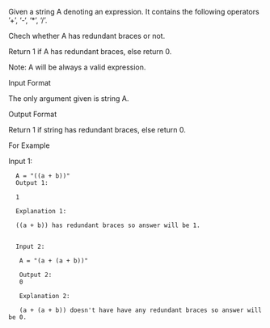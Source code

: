 Given a string A denoting an expression. It contains the following operators ’+’, ‘-‘, ‘*’, ‘/’.

Chech whether A has redundant braces or not.

Return 1 if A has redundant braces, else return 0.

Note: A will be always a valid expression.




Input Format

The only argument given is string A.

Output Format

Return 1 if string has redundant braces, else return 0.

For Example

Input 1:
```
  A = "((a + b))"
  Output 1:

  1
    
  Explanation 1:
    
  ((a + b)) has redundant braces so answer will be 1.
        

  Input 2:

   A = "(a + (a + b))"
    
   Output 2:
   0
    
   Explanation 2:
    
   (a + (a + b)) doesn't have have any redundant braces so answer will be 0.
